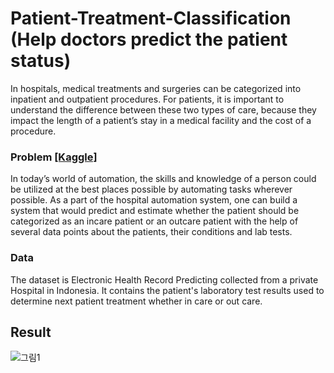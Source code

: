 # Patient-Treatment-Classification (Help doctors predict the patient status)
In hospitals, medical treatments and surgeries can be categorized into inpatient and outpatient procedures. For patients, it is important to understand the difference between these two types of care, because they impact the length of a patient’s stay in a medical facility and the cost of a procedure.

### Problem [[Kaggle]](https://www.kaggle.com/datasets/manishkc06/patient-treatment-classification)
In today’s world of automation, the skills and knowledge of a person could be utilized at the best places possible by automating tasks wherever possible. As a part of the hospital automation system, one can build a system that would predict and estimate whether the patient should be categorized as an incare patient or an outcare patient with the help of several data points about the patients, their conditions and lab tests.

### Data
The dataset is Electronic Health Record Predicting collected from a private Hospital in Indonesia. It contains the patient's laboratory test results used to determine next patient treatment whether in care or out care.

## Result
![그림1](https://github.com/hoon0303/Patient-Treatment-Classification/assets/53135286/860e71f8-52e8-478f-93e2-cc93d80377d8)
